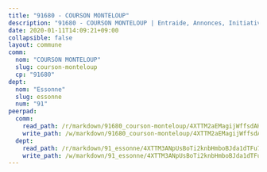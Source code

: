 ```yaml
---
title: "91680 - COURSON MONTELOUP"
description: "91680 - COURSON MONTELOUP | Entraide, Annonces, Initiatives"
date: 2020-01-11T14:09:21+09:00
collapsible: false
layout: commune
comm:
  nom: "COURSON MONTELOUP"
  slug: courson-monteloup
  cp: "91680"
dept:
  nom: "Essonne"
  slug: essonne
  num: "91"
peerpad:
  comm:
    read_path: /r/markdown/91680_courson-monteloup/4XTTM2aEMagijWffsdAHyjnHez7FV4QZVtF1DpPW252a4ye34
    write_path: /w/markdown/91680_courson-monteloup/4XTTM2aEMagijWffsdAHyjnHez7FV4QZVtF1DpPW252a4ye34-K3TgV6sNxFtqGnrWUHpmWoGLzGtH4Ut9w5c9vP5gh87wosSmoQPkiSdtdfqdcRc226q6GD26hcbAFxjxZrASkpoWUzTaj2vNBkKeqhQGjeKDayk3KGdGAw5MPVnvfpZrA7aqyW18
  dept:
    read_path: /r/markdown/91_essonne/4XTTM3ANpUsBoTi2knbHmboBJda1dTFu7ky8ZK9dB2RyMMfWF
    write_path: /w/markdown/91_essonne/4XTTM3ANpUsBoTi2knbHmboBJda1dTFu7ky8ZK9dB2RyMMfWF-K3TgUyWqeJSocSvH4aaj1ao8GVHVL7XNdUYQ4QUUeH9BAdnr24zoBJ2C3FCPvjfnNG6dyrzadtyfizxGKpMjZFU9wDjSpA4g6VtDcxL8iEmbLsyV9TFoF7XzgcRopbNZHgpYvcW3
---
```


